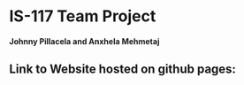 # IS-117 Team Project
#### Johnny Pillacela and Anxhela Mehmetaj
## Link to Website hosted on github pages:


